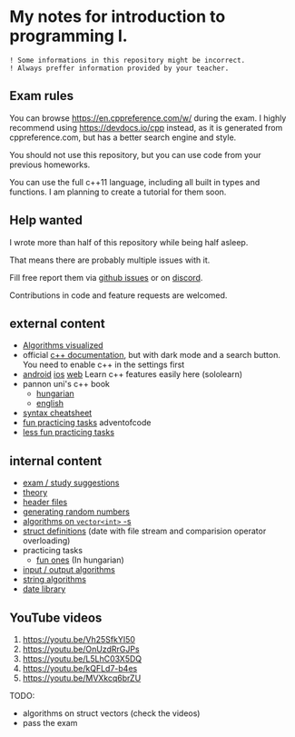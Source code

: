 # My notes for introduction to programming I.

```fix
! Some informations in this repository might be incorrect.
! Always preffer information provided by your teacher.
```

## Exam rules

You can browse https://en.cppreference.com/w/ during the exam. I highly recommend using https://devdocs.io/cpp instead, as it is generated from cppreference.com, but has a better search engine and style.

You should not use this repository, but you can use code from your previous homeworks.

You can use the full c++11 language, including all built in types and functions. I am planning to create a tutorial for them soon.

## Help wanted

I wrote more than half of this repository while being half asleep.

That means there are probably multiple issues with it.

Fill free report them via [github issues](https://github.com/tomitheninja/university/issues) or on [discord](http://discordapp.com/users/335860149749153802).

Contributions in code and feature requests are welcomed.

## external content

* [Algorithms visualized](http://anim.ide.sk/elemi_algoritmusok.php)
* official [c++ documentation](https://devdocs.io), but with dark mode and a search button. You need to enable c++ in the settings first
* [android](https://play.google.com/store/apps/details?id=com.sololearn) [ios](https://apps.apple.com/us/app/sololearn-learn-to-code/id1210079064) [web](https://www.sololearn.com/) Learn c++ features easily here (sololearn)
* pannon uni's c++ book
  * [hungarian](http://moodle.autolab.uni-pannon.hu/Mecha_tananyag/c++programozas/)
  * [english](http://moodle.autolab.uni-pannon.hu/Mecha_tananyag/c++programozas_angol/)
* [syntax cheatsheet](https://web.pa.msu.edu/people/duxbury/courses/phy480/Cpp_refcard.pdf)
* [fun practicing tasks](https://adventofcode.com/2020) adventofcode
* [less fun practicing tasks](https://mester.inf.elte.hu)

## internal content

* [exam / study suggestions](./exam-suggestions.md)
* [theory](./theory.md)
* [header files](./headers.md)
* [generating random numbers](./random.cpp)
* [algorithms on `vector<int>` -s](./num_algos)
* [struct definitions](./struct.cpp) (date with file stream and comparision operator overloading)
* practicing tasks
  * [fun ones](./fun_practising_tasks.md) (In hungarian)
* [input / output algorithms](./io)
* [string algorithms](./string_algos)
* [date library](https://github.com/tomitheninja/university/blob/master/szemeszter-1/bevprog1/date.cpp)

## YouTube videos

1. https://youtu.be/Vh25SfkYI50
2. https://youtu.be/OnUzdRrGJPs
3. https://youtu.be/L5LhC03X5DQ
4. https://youtu.be/kQFLd7-b4es
5. https://youtu.be/MVXkcq6brZU

TODO:

* algorithms on struct vectors (check the videos)
* pass the exam
